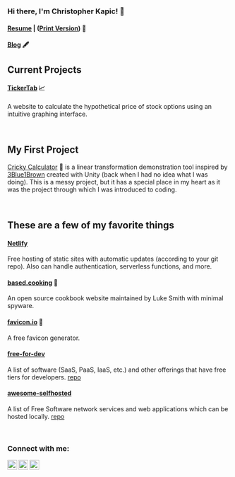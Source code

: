 ### Hi there, I'm Christopher Kapic! 👋

#### [Resume](https://blog.kapic.io/assets/PDF/Christopher_Kapic_Resume_(Lucario).pdf) | ([Print Version](https://storage.googleapis.com/christopherkapicpdfs01/resume_kapic.pdf)) 📝

#### [Blog](https://blog.kapic.io/) 🖋

## Current Projects
#### [TickerTab](https://tickertab.io/) 📈
A website to calculate the hypothetical price of stock options using an intuitive graphing interface.


<!-- #### [Kapic Math](https://math.christopherkapic.com/) 💯
An open-source collection of definitions and theorems from math. -->

<br>

## My First Project
[Cricky Calculator](https://simmer.io/@cricky14/cricky-calculator) 🧮 is a linear transformation demonstration tool inspired by [3Blue1Brown](https://www.youtube.com/c/3blue1brown) created with Unity (back when I had no idea what I was doing). This is a messy project, but it has a special place in my heart as it was the project through which I was introduced to coding.

<br>

## These are a few of my favorite things
#### [Netlify](https://www.netlify.com/)
Free hosting of static sites with automatic updates (according to your git repo). Also can handle authentication, serverless functions, and more.

#### [based.cooking](https://based.cooking/) 🍳
An open source cookbook website maintained by Luke Smith with minimal spyware.

#### [favicon.io](https://favicon.io/) 🔵
A free favicon generator.

#### [free-for-dev](https://free-for.dev/)
A list of software (SaaS, PaaS, IaaS, etc.) and other offerings that have free tiers for developers. [repo](https://github.com/ripienaar/free-for-dev)

#### [awesome-selfhosted](https://github.com/awesome-selfhosted/awesome-selfhosted)
A list of Free Software network services and web applications which can be hosted locally. [repo](https://github.com/awesome-selfhosted/awesome-selfhosted)

<br>

### Connect with me:

[<img align="left" alt="Christopher Kapic | YouTube" width="22px" src="https://cdn.jsdelivr.net/npm/simple-icons@v3/icons/youtube.svg" />](https://www.youtube.com/channel/UCuXgDzDJhNAwvzvc62GnYwA?view_as=subscriber)
[<img align="left" alt="Christopher Kapic | LinkedIn" width="22px" src="https://cdn.jsdelivr.net/npm/simple-icons@v3/icons/linkedin.svg" />](https://www.linkedin.com/in/christopher-kapic/)
[<img align="left" alt="Christopher Kapic | E-Mail" width="22px" src="https://cdn.jsdelivr.net/npm/simple-icons@v3/icons/gmail.svg" />](mailto:christopherkapic@gmail.com)
